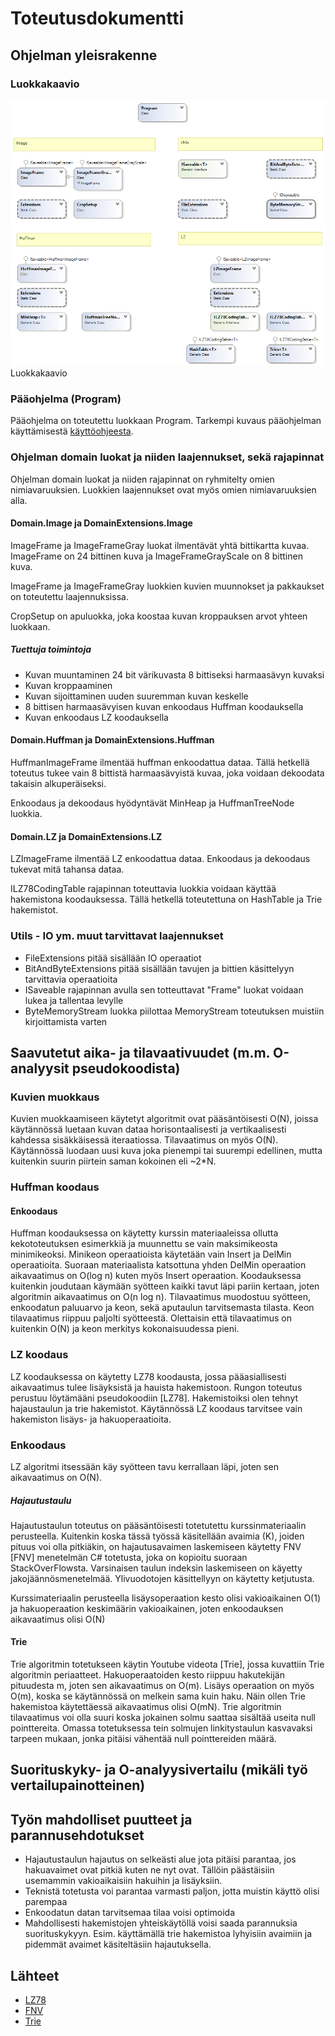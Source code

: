 # Toteutusdokumentti

## Ohjelman yleisrakenne

### Luokkakaavio

![Luokat](StreamCompressClassDiagram.png) Luokkakaavio

### Pääohjelma (Program)

Pääohjelma on toteutettu luokkaan Program. 
Tarkempi kuvaus pääohjelman käyttämisestä [käyttöohjeesta](kayttoohje.md).

### Ohjelman domain luokat ja niiden laajennukset, sekä rajapinnat

Ohjelman domain luokat ja niiden rajapinnat on ryhmitelty omien nimiavaruuksien. 
Luokkien laajennukset ovat myös omien nimiavaruuksien alla.

#### Domain.Image ja DomainExtensions.Image 

ImageFrame ja ImageFrameGray luokat ilmentävät yhtä bittikartta kuvaa. ImageFrame on 24 bittinen kuva ja ImageFrameGrayScale on 8 bittinen kuva.

ImageFrame ja ImageFrameGray luokkien kuvien muunnokset ja pakkaukset on toteutettu laajennuksissa.

CropSetup on apuluokka, joka koostaa kuvan kroppauksen arvot yhteen luokkaan.

##### Tuettuja toimintoja

* Kuvan muuntaminen 24 bit värikuvasta 8 bittiseksi harmaasävyn kuvaksi
* Kuvan kroppaaminen
* Kuvan sijoittaminen uuden suuremman kuvan keskelle
* 8 bittisen harmaasävyisen kuvan enkoodaus Huffman koodauksella
* Kuvan enkoodaus LZ koodauksella

#### Domain.Huffman ja DomainExtensions.Huffman

HuffmanImageFrame ilmentää huffman enkoodattua dataa. Tällä hetkellä toteutus tukee vain 8 bittistä harmaasävyistä kuvaa, joka voidaan dekoodata takaisin alkuperäiseksi.

Enkoodaus ja dekoodaus hyödyntävät MinHeap ja HuffmanTreeNode luokkia.

#### Domain.LZ ja DomainExtensions.LZ

LZImageFrame ilmentää LZ enkoodattua dataa. Enkoodaus ja dekoodaus tukevat mitä tahansa dataa.

ILZ78CodingTable rajapinnan toteuttavia luokkia voidaan käyttää hakemistona koodauksessa. Tällä hetkellä toteutettuna on HashTable ja Trie hakemistot. 


### Utils - IO ym. muut tarvittavat laajennukset

* FileExtensions pitää sisällään IO operaatiot
* BitAndByteExtensions pitää sisällään tavujen ja bittien käsittelyyn tarvittavia operaatioita
* ISaveable rajapinnan avulla sen totteuttavat "Frame" luokat voidaan lukea ja tallentaa levylle
* ByteMemoryStream luokka piilottaa MemoryStream toteutuksen muistiin kirjoittamista varten


## Saavutetut aika- ja tilavaativuudet (m.m. O-analyysit pseudokoodista)

### Kuvien muokkaus

Kuvien muokkaamiseen käytetyt algoritmit ovat pääsäntöisesti O(N), joissa käytännössä luetaan kuvan dataa horisontaalisesti ja vertikaalisesti kahdessa sisäkkäisessä iteraatiossa. Tilavaatimus on myös O(N). Käytännössä luodaan uusi kuva joka pienempi tai suurempi edellinen, mutta kuitenkin suurin piirtein saman kokoinen eli ~2*N.

### Huffman koodaus

#### Enkoodaus

Huffman koodauksessa on käytetty kurssin materiaaleissa ollutta kekototeutuksen esimerkkiä ja muunnettu se vain maksimikeosta minimikeoksi. Minikeon operaatioista käytetään vain Insert ja DelMin operaatioita. Suoraan materiaalista katsottuna yhden DelMin operaation aikavaatimus on O(log n) kuten myös Insert operaation. Koodauksessa kuitenkin joudutaan käymään syötteen kaikki tavut läpi pariin kertaan, joten algoritmin aikavaatimus on O(n log n). Tilavaatimus muodostuu syötteen, enkoodatun paluuarvo ja keon, sekä aputaulun tarvitsemasta tilasta. Keon tilavaatimus riippuu paljolti syötteestä. Olettaisin että tilavaatimus on kuitenkin O(N) ja keon merkitys kokonaisuudessa pieni.


### LZ koodaus

LZ koodauksessa on käytetty LZ78 koodausta, jossa pääasiallisesti aikavaatimus tulee lisäyksistä ja hauista hakemistoon. Rungon toteutus perustuu löytämääni pseudokoodiin [LZ78]. Hakemistoiksi olen tehnyt hajaustaulun ja trie hakemistot. Käytännössä LZ koodaus tarvitsee vain hakemiston lisäys- ja hakuoperaatioita.

### Enkoodaus
LZ algoritmi itsessään käy syötteen tavu kerrallaan läpi, joten sen aikavaatimus on O(N). 

##### Hajautustaulu

Hajautustaulun toteutus on pääsäntöisesti totetutettu kurssinmateriaalin perusteella. Kuitenkin koska tässä työssä käsitellään avaimia (K), joiden pituus voi olla pitkiäkin, on hajautusavaimen laskemiseen käytetty FNV [FNV] menetelmän C# totetusta, joka on kopioitu suoraan StackOverFlowsta. Varsinaisen taulun indeksin laskemiseen on käyetty jakojäännösmenetelmää. Ylivuodotojen käsittellyyn on käytetty ketjutusta.

Kurssimateriaalin perusteella lisäysoperaation kesto olisi vakioaikainen O(1) ja hakuoperaation keskimäärin vakioaikainen, joten enkoodauksen aikavaatimus olisi O(N)

#### Trie

Trie algoritmin totetukseen käytin Youtube videota [Trie], jossa kuvattiin Trie algoritmin periaatteet. Hakuoperaatoiden kesto riippuu hakutekijän pituudesta m, joten sen aikavaatimus on O(m). Lisäys operaation on myös O(m), koska se käytännössä on melkein sama kuin haku. Näin ollen Trie hakemistoa käytettäessä aikavaatimus olisi O(mN). Trie algoritmin tilavaatimus voi olla suuri koska jokainen solmu saattaa sisältää useita null pointtereita. Omassa totetuksessa tein solmujen linkitystaulun kasvavaksi tarpeen mukaan, jonka pitäisi vähentää null pointtereiden määrä. 

## Suorituskyky- ja O-analyysivertailu (mikäli työ vertailupainotteinen)



## Työn mahdolliset puutteet ja parannusehdotukset

* Hajautustaulun hajautus on selkeästi alue jota pitäisi parantaa, jos hakuavaimet ovat pitkiä kuten ne nyt ovat. Tällöin päästäisiin usemammin vakioaikaisiin hakuihin ja lisäyksiin.
* Teknistä totetusta voi parantaa varmasti paljon, jotta muistin käyttö olisi parempaa
* Enkoodatun datan tarvitsemaa tilaa voisi optimoida
* Mahdollisesti hakemistojen yhteiskäytöllä voisi saada parannuksia suorituskykyyn. Esim. käyttämällä trie hakemistoa lyhyisiin avaimiin ja pidemmät avaimet käsiteltäsiin hajautuksella. 

## Lähteet

* [LZ78](https://toodle2.cs.huji.ac.il/nu15/pluginfile.php/413566/mod_resource/content/3/Lecture-15-10-Compression.pdf)
* [FNV](https://stackoverflow.com/questions/16340/how-do-i-generate-a-hashcode-from-a-byte-array-in-c/16381)
* [Trie](https://www.youtube.com/watch?v=-urNrIAQnNo)